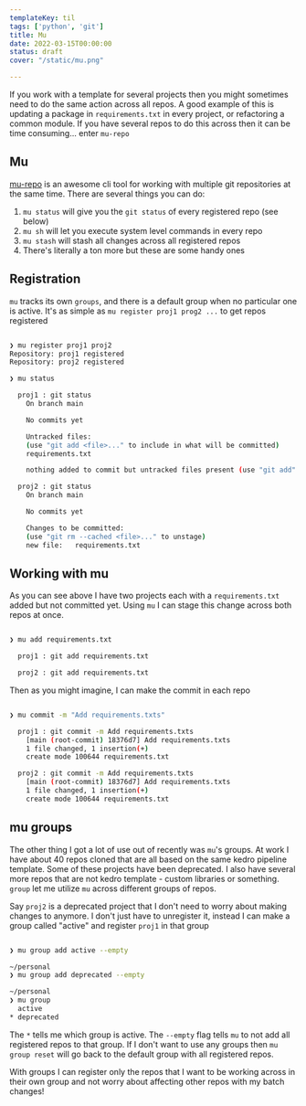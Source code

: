 ```yaml
---
templateKey: til
tags: ['python', 'git']
title: Mu
date: 2022-03-15T00:00:00
status: draft
cover: "/static/mu.png"

---
```


If you work with a template for several projects then you might sometimes need to do the same action across all repos.
A good example of this is updating a package in `requirements.txt` in every project, or refactoring a common module.
If you have several repos to do this across then it can be time consuming... enter `mu-repo`


## Mu

[mu-repo](https://fabioz.github.io/mu-repo/) is an awesome cli tool for working with multiple git repositories at the same time. 
There are several things you can do:

1. `mu status` will give you the `git status` of every registered repo (see below)
2. `mu sh` will let you execute system level commands in every repo
3. `mu stash` will stash all changes across all registered repos
4. There's literally a ton more but these are some handy ones


## Registration

`mu` tracks its own `groups`, and there is a default group when no particular one is active.
It's as simple as `mu register proj1 prog2 ...` to get repos registered

```bash 

❯ mu register proj1 proj2
Repository: proj1 registered
Repository: proj2 registered

❯ mu status

  proj1 : git status
    On branch main

    No commits yet

    Untracked files:
    (use "git add <file>..." to include in what will be committed)
    requirements.txt

    nothing added to commit but untracked files present (use "git add" to track)

  proj2 : git status
    On branch main

    No commits yet

    Changes to be committed:
    (use "git rm --cached <file>..." to unstage)
    new file:   requirements.txt


```

## Working with mu

As you can see above I have two projects each with a `requirements.txt` added but not committed yet.
Using `mu` I can stage this change across both repos at once.

```bash  

❯ mu add requirements.txt

  proj1 : git add requirements.txt

  proj2 : git add requirements.txt
```

Then as you might imagine, I can make the commit in each repo


```bash

❯ mu commit -m "Add requirements.txts"

  proj1 : git commit -m Add requirements.txts
    [main (root-commit) 18376d7] Add requirements.txts
    1 file changed, 1 insertion(+)
    create mode 100644 requirements.txt

  proj2 : git commit -m Add requirements.txts
    [main (root-commit) 18376d7] Add requirements.txts
    1 file changed, 1 insertion(+)
    create mode 100644 requirements.txt
```

## mu groups

The other thing I got a lot of use out of recently was `mu`'s groups.
At work I have about 40 repos cloned that are all based on the same kedro pipeline template.
Some of these projects have been deprecated.
I also have several more repos that are not kedro template - custom libraries or something.
`group` let me utilize `mu` across different groups of repos.

Say `proj2` is a deprecated project that I don't need to worry about making changes to anymore.
I don't just have to unregister it, instead I can make a group called "active" and register `proj1` in that group

```bash

❯ mu group add active --empty

~/personal
❯ mu group add deprecated --empty

~/personal
❯ mu group
  active
* deprecated

```


The `*` tells me which group is active. 
The `--empty` flag tells `mu` to not add all registered repos to that group.
If I don't want to use any groups then `mu group reset` will go back to the default group with all registered repos.

With groups I can register only the repos that I want to be working across in their own group and not worry about affecting other repos with my batch changes!

